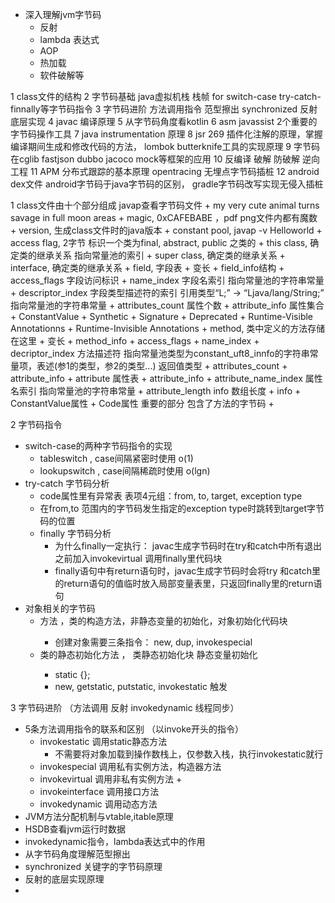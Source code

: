 
+ 深入理解jvm字节码
  + 反射
  + lambda 表达式
  + AOP
  + 热加载
  + 软件破解等

1 class文件的结构
2 字节码基础 java虚拟机栈 栈帧  for switch-case try-catch-finnally等字节码指令
3 字节码进阶 方法调用指令 范型擦出 synchronized 反射底层实现
4 javac 编译原理
5 从字节码角度看kotlin
6 asm javassist 2个重要的字节码操作工具
7 java instrumentation 原理
8 jsr 269 插件化注解的原理，掌握编译期间生成和修改代码的方法， lombok butterknife工具的实现原理
9 字节码在cglib fastjson dubbo jacoco mock等框架的应用
10 反编译 破解 防破解 逆向工程
11 APM  分布式跟踪的基本原理 opentracing 无埋点字节码插桩
12 android dex文件 android字节码于java字节码的区别， gradle字节码改写实现无侵入插桩

1  class文件由十个部分组成 javap查看字节码文件
    + my very cute animal turns savage in full moon areas
    +  magic,  0xCAFEBABE ，pdf png文件内都有魔数
    +  version, 生成class文件时的java版本
    +  constant pool,  javap -v Helloworld
    +  access flag, 2字节 标识一个类为final, abstract, public 之类的
    +  this class,  确定类的继承关系 指向常量池的索引
    +  super class, 确定类的继承关系
    +  interface,   确定类的继承关系
    +  field, 字段表
       +  变长
       +  field_info结构 
          +  access_flags 字段访问标识
          +  name_index 字段名索引 指向常量池的字符串常量
          +  descriptor_index  字段类型描述符的索引  引用类型“L;” -> “Ljava/lang/String;” 指向常量池的字符串常量
          +  attributes_count 属性个数
          +  attribute_info  属性集合
             +  ConstantValue
             +  Synthetic
             +  Signature
             +  Deprecated
             +  Runtime-Visible Annotationns
             +  Runtime-Invisible Annotations
    +  method, 类中定义的方法存储在这里
       +  变长
       +  method_info
          +  access_flags
          +  name_index
          +  decriptor_index 方法描述符 指向常量池类型为constant_uft8_innfo的字符串常量项，表述(参1的类型，参2的类型...) 返回值类型
          +  attributes_count
          +  attribute_info
    +  attribute 属性表
       +  attribute_info 
          +  attribute_name_index 属性名索引 指向常量池的字符串常量
          +  attribute_length info 数组长度
          +  info
             +  ConstantValue属性
             +  Code属性 重要的部分 包含了方法的字节码
                +  

2 字节码指令
+ switch-case的两种字节码指令的实现
   + tableswitch , case间隔紧密时使用 o(1)
   + lookupswitch , case间隔稀疏时使用  o(lgn)
+ try-catch 字节码分析
   + code属性里有异常表 表项4元组：from, to, target, exception type
   + 在from,to 范围内的字节码发生指定的exception type时跳转到target字节码的位置
   + finally 字节码分析
      + 为什么finally一定执行： javac生成字节码时在try和catch中所有退出之前加入invokevirtual 调用finally里代码块
      + finally语句中有return语句时，javac生成字节码时会将try 和catch里的return语句的值临时放入局部变量表里，只返回finally里的return语句
+ 对象相关的字节码
   + <init> 方法 ，类的构造方法，非静态变量的初始化，对象初始化代码块 
      + 创建对象需要三条指令： new, dup, invokespecial 
   + <clinit> 类的静态初始化方法 ， 类静态初始化块 静态变量初始化
      + static {};
      + new, getstatic, putstatic, invokestatic 触发

3 字节码进阶 （方法调用 反射 invokedynamic 线程同步）
+ 5条方法调用指令的联系和区别 （以invoke开头的指令）
   + invokestatic 调用static静态方法
      + 不需要将对象加载到操作数栈上，仅参数入栈，执行invokestatic就行
   + invokespecial  调用私有实例方法，构造器方法
   + invokevirtual 调用非私有实例方法
      + 
   + invokeinterface 调用接口方法
   + invokedynamic 调用动态方法
+ JVM方法分配机制与vtable,itable原理
+ HSDB查看jvm运行时数据
+ invokedynamic指令，lambda表达式中的作用
+ 从字节码角度理解范型擦出
+ synchronized 关键字的字节码原理
+ 反射的底层实现原理
+ 
